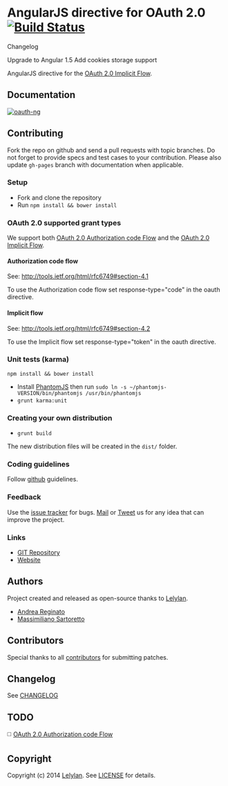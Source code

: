 # AngularJS directive for OAuth 2.0 [![Build Status](https://travis-ci.org/andreareginato/oauth-ng.svg?branch=master)](https://travis-ci.org/andreareginato/oauth-ng)

Changelog

  Upgrade to Angular 1.5
  Add cookies storage support


AngularJS directive for the [OAuth 2.0 Implicit Flow](http://tools.ietf.org/html/rfc6749#section-1.3.2).

## Documentation

[![oauth-ng](http://i.imgur.com/C0xCJcr.png)](https://angularjs-oauth.github.io/oauth-ng)

## Contributing

Fork the repo on github and send a pull requests with topic branches.
Do not forget to provide specs and test cases to your contribution.
Please also update `gh-pages` branch with documentation when applicable.

### Setup

* Fork and clone the repository
* Run `npm install && bower install`

### OAuth 2.0 supported grant types

We support both [OAuth 2.0 Authorization code Flow](http://tools.ietf.org/html/rfc6749#section-1.3.1)
and the [OAuth 2.0 Implicit Flow](http://tools.ietf.org/html/rfc6749#section-1.3.2).

#### Authorization code flow

See: http://tools.ietf.org/html/rfc6749#section-4.1

To use the Authorization code flow set response-type="code" in the oauth directive.

#### Implicit flow

See: http://tools.ietf.org/html/rfc6749#section-4.2

To use the Implicit flow set response-type="token" in the oauth directive.

### Unit tests (karma)

`npm install && bower install`

* Install [PhantomJS](http://phantomjs.org/download.html) then run `sudo ln -s ~/phantomjs-VERSION/bin/phantomjs /usr/bin/phantomjs`
* `grunt karma:unit`

### Creating your own distribution

* `grunt build`

The new distribution files will be created in the `dist/` folder.

### Coding guidelines

Follow [github](https://github.com/styleguide/) guidelines.

### Feedback

Use the [issue tracker](http://github.com/angularjs-oauth/oauth-ng/issues) for bugs.
[Mail](mailto:andrea.reginato@gmail.com) or [Tweet](http://twitter.com/andreareginato) us for any idea
that can improve the project.

### Links

* [GIT Repository](http://github.com/angularjs-oauth/oauth-ng)
* [Website](https://angularjs-oauth.github.io/oauth-ng)


## Authors

Project created and released as open-source thanks to [Lelylan](http://lelylan.com).

* [Andrea Reginato](http://twitter.com/andreareginato)
* [Massimiliano Sartoretto](http://twitter.com/___Sarto)


## Contributors

Special thanks to all [contributors](https://github.com/angularjs-oauth/oauth-ng/contributors)
for submitting patches.

## Changelog

See [CHANGELOG](https://github.com/angularjs-oauth/oauth-ng/blob/master/CHANGELOG.md)

## TODO
:white_medium_square: [OAuth 2.0 Authorization code Flow](http://tools.ietf.org/html/rfc6749#section-1.3.1)

## Copyright

Copyright (c) 2014 [Lelylan](http://lelylan.com).
See [LICENSE](https://github.com/angularjs-oauth/oauth-ng/blob/master/LICENSE.md) for details.
